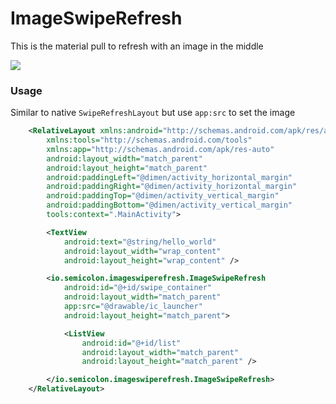 ImageSwipeRefresh
=================

This is the material pull to refresh with an image in the middle 

<img src="http://i.imgur.com/TGkyLj1.gif">

### Usage
Similar to native `SwipeRefreshLayout` but use `app:src` to set the image

``` xml
    <RelativeLayout xmlns:android="http://schemas.android.com/apk/res/android"
        xmlns:tools="http://schemas.android.com/tools"
        xmlns:app="http://schemas.android.com/apk/res-auto"
        android:layout_width="match_parent"
        android:layout_height="match_parent"
        android:paddingLeft="@dimen/activity_horizontal_margin"
        android:paddingRight="@dimen/activity_horizontal_margin"
        android:paddingTop="@dimen/activity_vertical_margin"
        android:paddingBottom="@dimen/activity_vertical_margin"
        tools:context=".MainActivity">

        <TextView
            android:text="@string/hello_world"
            android:layout_width="wrap_content"
            android:layout_height="wrap_content" />

        <io.semicolon.imageswiperefresh.ImageSwipeRefresh
            android:id="@+id/swipe_container"
            android:layout_width="match_parent"
            app:src="@drawable/ic_launcher"
            android:layout_height="match_parent">

            <ListView
                android:id="@+id/list"
                android:layout_width="match_parent"
                android:layout_height="match_parent" />

        </io.semicolon.imageswiperefresh.ImageSwipeRefresh>
    </RelativeLayout>
```